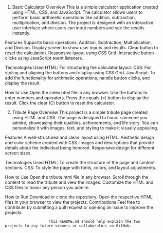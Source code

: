 1. Basic Calculator
Overview
This is a simple calculator application created using HTML, CSS, and JavaScript. The calculator allows users to perform basic arithmetic operations like addition, subtraction, multiplication, and division. The project is designed with an interactive user interface where users can input numbers and see the results instantly.

Features
Supports basic operations: Addition, Subtraction, Multiplication, and Division.
Display screen to show user inputs and results.
Clear button to reset the calculation.
Responsive layout using CSS Grid.
Interactive button clicks using JavaScript event listeners.

Technologies Used
HTML: For structuring the calculator layout.
CSS: For styling and aligning the buttons and display using CSS Grid.
JavaScript: To add the functionality for arithmetic operations, handle button clicks, and display the result.

How to Use
Open the index.html file in any browser.
Use the buttons to enter numbers and operators.
Press the equals (=) button to display the result.
Click the clear (C) button to reset the calculator.


2. Tribute Page
Overview
This project is a simple tribute page created using HTML and CSS. The page is designed to honor someone you admire, showcasing their qualities, achievements, and life story. You can personalize it with images, text, and styling to make it visually appealing.

Features
A well-structured and clean layout using HTML.
Aesthetic design and color scheme created with CSS.
Images and descriptions that provide details about the individual being honored.
Responsive design for different screen sizes.

Technologies Used
HTML: To create the structure of the page and content sections.
CSS: To style the page with fonts, colors, and layout adjustments.

How to Use
Open the tribute.html file in any browser.
Scroll through the content to read the tribute and view the images.
Customize the HTML and CSS files to honor any person you admire.

How to Run
Download or clone the repository.
Open the respective HTML files in your browser to view the projects.
Contributions
Feel free to contribute by submitting a pull request or opening an issue to improve the projects.

                        This README.md should help explain the two projects to any future viewers or collaborators on GitHub.
